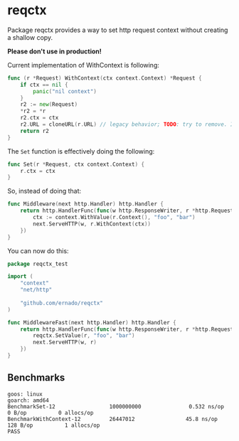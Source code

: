 # reqctx

Package reqctx provides a way to set http request context without
creating a shallow copy.

**Please don't use in production!**

Current implementation of WithContext is following:
```go
func (r *Request) WithContext(ctx context.Context) *Request {
	if ctx == nil {
		panic("nil context")
	}
	r2 := new(Request)
	*r2 = *r
	r2.ctx = ctx
	r2.URL = cloneURL(r.URL) // legacy behavior; TODO: try to remove. Issue 23544
	return r2
}
```

The `Set` function is effectively doing the following:
```go
func Set(r *Request, ctx context.Context) {
	r.ctx = ctx
}
```

So, instead of doing that: 
```go
func Middleware(next http.Handler) http.Handler {
	return http.HandlerFunc(func(w http.ResponseWriter, r *http.Request) {
		ctx := context.WithValue(r.Context(), "foo", "bar")
		next.ServeHTTP(w, r.WithContext(ctx))
	})
}
```

You can now do this: 
```go
package reqctx_test

import (
	"context"
	"net/http"
	
	"github.com/ernado/reqctx"
)

func MiddlewareFast(next http.Handler) http.Handler {
	return http.HandlerFunc(func(w http.ResponseWriter, r *http.Request) {
		reqctx.SetValue(r, "foo", "bar")
		next.ServeHTTP(w, r)
	})
}
```


## Benchmarks

```
goos: linux
goarch: amd64
BenchmarkSet-12                 1000000000               0.532 ns/op           0 B/op          0 allocs/op
BenchmarkWithContext-12         26447012                45.8 ns/op           128 B/op          1 allocs/op
PASS
```